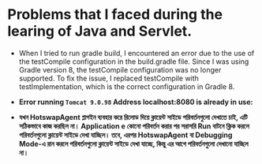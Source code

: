# Problems that I faced during the learing of Java and Servlet.

- When I tried to run gradle build, I encountered an error due to the use of the testCompile configuration in the build.gradle file. Since I was using Gradle version 8, the testCompile configuration was no longer supported.
To fix the issue, I replaced testCompile with testImplementation, which is the correct configuration in Gradle 8.

- **Error running `Tomcat 9.0.98` Address localhost:8080 is already in use:**
- **যখন HotswapAgent প্লাগইন ব্যবহার করে রিলোড দিয়ে ক্লায়েন্ট সাইডে পরিবর্তনগুলো দেখাতে চাই, এটি সঠিকভাবে কাজ করছিল না। Application e কোনো পরিবর্তন করার পর সরাসরি Run বাটনে ক্লিক করলে পরিবর্তনগুলো ক্লায়েন্ট সাইডে দেখা যাচ্ছিল। তবে, এরপর HotswapAgent বা Debugging Mode-এ রান করলে পরিবর্তনগুলো ক্লায়েন্ট সাইডে দেখা যাচ্ছে, কিন্তু এর আগে পরিবর্তনগুলো দেখানো যাচ্ছিল না।**
